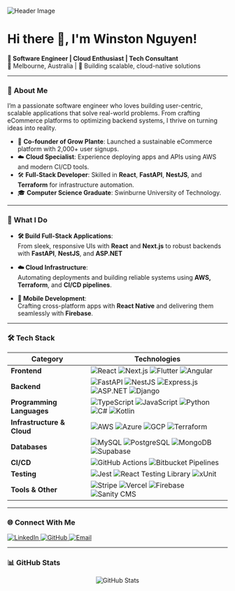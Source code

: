 ![Header Image](https://your-image-link.com) <!-- Replace with a banner image URL -->

# Hi there 👋, I'm Winston Nguyen!

**🚀 Software Engineer | Cloud Enthusiast | Tech Consultant**  
📍 Melbourne, Australia | 🌱 Building scalable, cloud-native solutions

---

### 🌟 **About Me**

I’m a passionate software engineer who loves building user-centric, scalable applications that solve real-world problems. From crafting eCommerce platforms to optimizing backend systems, I thrive on turning ideas into reality.

- 🌱 **Co-founder of Grow Plante**: Launched a sustainable eCommerce platform with 2,000+ user signups.  
- ☁️ **Cloud Specialist**: Experience deploying apps and APIs using AWS and modern CI/CD tools.  
- 🛠️ **Full-Stack Developer**: Skilled in **React**, **FastAPI**, **NestJS**, and **Terraform** for infrastructure automation.  
- 🎓 **Computer Science Graduate**: Swinburne University of Technology.

---

### 🚀 **What I Do**

- **🛠️ Build Full-Stack Applications**:  
   From sleek, responsive UIs with **React** and **Next.js** to robust backends with **FastAPI**, **NestJS**, and **ASP.NET**

- **☁️ Cloud Infrastructure**:  
   Automating deployments and building reliable systems using **AWS, Terraform**, and **CI/CD pipelines**.

- **📱 Mobile Development**:  
   Crafting cross-platform apps with **React Native** and delivering them seamlessly with **Firebase**.

---

### 🛠️ **Tech Stack**

| **Category**          | **Technologies**                                                                 |
|------------------------|-------------------------------------------------------------------------------|
| **Frontend**          | ![React](https://img.shields.io/badge/React-20232A?style=flat&logo=react&logoColor=61DAFB) ![Next.js](https://img.shields.io/badge/Next.js-000000?style=flat&logo=next.js&logoColor=white) ![Flutter](https://img.shields.io/badge/Flutter-02569B?style=flat&logo=flutter&logoColor=white) ![Angular](https://img.shields.io/badge/Angular-DD0031?style=flat&logo=angular&logoColor=white) |
| **Backend**           | ![FastAPI](https://img.shields.io/badge/FastAPI-009688?style=flat&logo=fastapi&logoColor=white) ![NestJS](https://img.shields.io/badge/NestJS-E0234E?style=flat&logo=nestjs&logoColor=white) ![Express.js](https://img.shields.io/badge/Express.js-000000?style=flat&logo=express&logoColor=white) ![ASP.NET](https://img.shields.io/badge/ASP.NET-512BD4?style=flat&logo=.net&logoColor=white) ![Django](https://img.shields.io/badge/Django-092E20?style=flat&logo=django&logoColor=white) |
| **Programming Languages** | ![TypeScript](https://img.shields.io/badge/TypeScript-3178C6?style=flat&logo=typescript&logoColor=white) ![JavaScript](https://img.shields.io/badge/JavaScript-F7DF1E?style=flat&logo=javascript&logoColor=black) ![Python](https://img.shields.io/badge/Python-3776AB?style=flat&logo=python&logoColor=white) ![C#](https://img.shields.io/badge/C%23-239120?style=flat&logo=c-sharp&logoColor=white) ![Kotlin](https://img.shields.io/badge/Kotlin-0095D5?style=flat&logo=kotlin&logoColor=white) |
| **Infrastructure & Cloud** | ![AWS](https://img.shields.io/badge/AWS-232F3E?style=flat&logo=amazon-aws&logoColor=white) ![Azure](https://img.shields.io/badge/Azure-0078D4?style=flat&logo=microsoft-azure&logoColor=white) ![GCP](https://img.shields.io/badge/GCP-4285F4?style=flat&logo=google-cloud&logoColor=white) ![Terraform](https://img.shields.io/badge/Terraform-623CE4?style=flat&logo=terraform&logoColor=white) |
| **Databases**         | ![MySQL](https://img.shields.io/badge/MySQL-00000F?style=flat&logo=mysql&logoColor=white) ![PostgreSQL](https://img.shields.io/badge/PostgreSQL-316192?style=flat&logo=postgresql&logoColor=white) ![MongoDB](https://img.shields.io/badge/MongoDB-4EA94B?style=flat&logo=mongodb&logoColor=white) ![Supabase](https://img.shields.io/badge/Supabase-3ECF8E?style=flat&logo=supabase&logoColor=white) |
| **CI/CD**             | ![GitHub Actions](https://img.shields.io/badge/GitHub%20Actions-2088FF?style=flat&logo=github-actions&logoColor=white) ![Bitbucket Pipelines](https://img.shields.io/badge/Bitbucket_Pipelines-0052CC?style=flat&logo=bitbucket&logoColor=white) |
| **Testing**           | ![Jest](https://img.shields.io/badge/Jest-C21325?style=flat&logo=jest&logoColor=white) ![React Testing Library](https://img.shields.io/badge/React%20Testing%20Library-E33332?style=flat&logo=testing-library&logoColor=white) ![xUnit](https://img.shields.io/badge/xUnit-5E5E5E?style=flat&logo=dotnet&logoColor=white) |
| **Tools & Other**     | ![Stripe](https://img.shields.io/badge/Stripe-008CDD?style=flat&logo=stripe&logoColor=white) ![Vercel](https://img.shields.io/badge/Vercel-000000?style=flat&logo=vercel&logoColor=white) ![Firebase](https://img.shields.io/badge/Firebase-FFCA28?style=flat&logo=firebase&logoColor=black) ![Sanity CMS](https://img.shields.io/badge/Sanity-EF2D5E?style=flat&logo=sanity&logoColor=white) |

---

### 🌐 **Connect With Me**
<p>
  <a href="https://linkedin.com/in/your-profile" target="_blank">
    <img src="https://img.shields.io/badge/LinkedIn-0A66C2?style=flat&logo=linkedin&logoColor=white" alt="LinkedIn">
  </a>
  <a href="https://github.com/your-github" target="_blank">
    <img src="https://img.shields.io/badge/GitHub-181717?style=flat&logo=github&logoColor=white" alt="GitHub">
  </a>
  <a href="mailto:winston.la.nguyen@gmail.com">
    <img src="https://img.shields.io/badge/Email-D14836?style=flat&logo=gmail&logoColor=white" alt="Email">
  </a>
</p>

---

### 📊 **GitHub Stats**
<p align="center">
  <img src="https://github-readme-stats.vercel.app/api?username=your-github-username&show_icons=true&theme=github_dark" alt="GitHub Stats">
</p>
